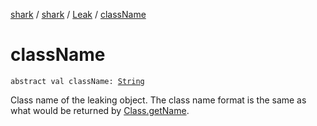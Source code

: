 [shark](../../index.md) / [shark](../index.md) / [Leak](index.md) / [className](./class-name.md)

# className

`abstract val className: `[`String`](https://kotlinlang.org/api/latest/jvm/stdlib/kotlin/-string/index.html)

Class name of the leaking object.
The class name format is the same as what would be returned by [Class.getName](https://docs.oracle.com/javase/6/docs/api/java/lang/Class.html#getName()).

